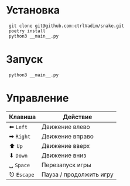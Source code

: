 # Установка
```
 git clone git@github.com:ctrlVadim/snake.git
 poetry install
 python3 __main__.py
```

# Запуск
```
 python3 __main__.py
```

# Управление

| Клавиша        | Действие                |
|----------------|-------------------------|
| ⬅ `Left`       | Движение влево          |
| ➡ `Right`      | Движение вправо         |
| ⬆ `Up`         | Движение вверх          |
| ⬇ `Down`       | Движение вниз           |
| ␣ `Space`      | Перезапуск игры         |
| ⎋ `Escape`     | Пауза / продолжить игру |
